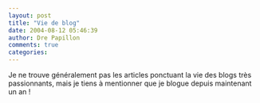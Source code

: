 ```yaml
---
layout: post
title: "Vie de blog"
date: 2004-08-12 05:46:39
author: Dre Papillon
comments: true
categories: 
---
```



Je ne trouve généralement pas les articles ponctuant la vie des blogs très passionnants, mais je tiens à mentionner que je blogue depuis maintenant un an !